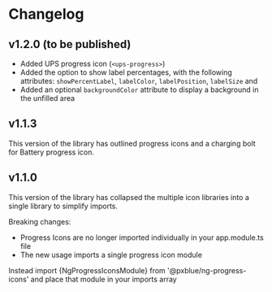 # Changelog

## v1.2.0 (to be published)

-   Added UPS progress icon (`<ups-progress>`)
-   Added the option to show label percentages, with the following attributes: `showPercentLabel`, `labelColor`, `labelPosition`, `labelSize` and
-   Added an optional `backgroundColor` attribute to display a background in the unfilled area

## v1.1.3

This version of the library has outlined progress icons and a charging bolt for Battery progress icon.

## v1.1.0

This version of the library has collapsed the multiple icon libraries into a single library to simplify imports.

Breaking changes:

-   Progress Icons are no longer imported individually in your app.module.ts file
-   The new usage imports a single progress icon module

Instead import {NgProgressIconsModule} from '@pxblue/ng-progress-icons' and place that module in your imports array
